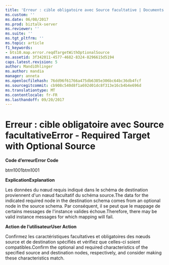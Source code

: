```yaml
---
title: 'Erreur : cible obligatoire avec Source facultative | Documents Microsoft'
ms.custom: ''
ms.date: 06/08/2017
ms.prod: biztalk-server
ms.reviewer: ''
ms.suite: ''
ms.tgt_pltfrm: ''
ms.topic: article
f1_keywords:
- bts10.map.error.reqdTargetWithOptionalSource
ms.assetid: 3f342011-4577-4682-8324-8296615d5194
caps.latest.revision: 5
author: MandiOhlinger
ms.author: mandia
manager: anneta
ms.openlocfilehash: 76dd96f61766a475db6385e306bc64bc36db4fcf
ms.sourcegitcommit: cb908c540d8f1a692d01dc8f313e16cb4b4e696d
ms.translationtype: MT
ms.contentlocale: fr-FR
ms.lasthandoff: 09/20/2017
---
```

# <a name="error---required-target-with-optional-source"></a><span data-ttu-id="f16c0-102">Erreur : cible obligatoire avec Source facultative</span><span class="sxs-lookup"><span data-stu-id="f16c0-102">Error - Required Target with Optional Source</span></span>
<span data-ttu-id="f16c0-103">**Code d’erreur**</span><span class="sxs-lookup"><span data-stu-id="f16c0-103">**Error Code**</span></span>  
  
 <span data-ttu-id="f16c0-104">btm1001</span><span class="sxs-lookup"><span data-stu-id="f16c0-104">btm1001</span></span>  
  
 <span data-ttu-id="f16c0-105">**Explication**</span><span class="sxs-lookup"><span data-stu-id="f16c0-105">**Explanation**</span></span>  
  
 <span data-ttu-id="f16c0-106">Les données du nœud requis indiqué dans le schéma de destination proviennent d'un nœud facultatif du schéma source.</span><span class="sxs-lookup"><span data-stu-id="f16c0-106">The data for the indicated required node in the destination schema comes from an optional node in the source schema.</span></span> <span data-ttu-id="f16c0-107">Par conséquent, il se peut que le mappage de certains messages de l'instance valides échoue.</span><span class="sxs-lookup"><span data-stu-id="f16c0-107">Therefore, there may be valid instance messages for which mapping will fail.</span></span>  
  
 <span data-ttu-id="f16c0-108">**Action de l’utilisateur**</span><span class="sxs-lookup"><span data-stu-id="f16c0-108">**User Action**</span></span>  
  
 <span data-ttu-id="f16c0-109">Confirmez les caractéristiques facultatives et obligatoires des nœuds source et de destination spécifiés et vérifiez que celles-ci soient compatibles.</span><span class="sxs-lookup"><span data-stu-id="f16c0-109">Confirm the optional and required characteristics of the specified source and destination nodes, respectively, and consider making these characteristics match.</span></span>